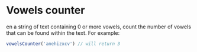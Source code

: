 # Vowels counter

en a string of text containing 0 or more vowels, count the number of vowels that can be found within the text. For example:

```js
vowelsCounter('anehizxcv') // will return 3
```